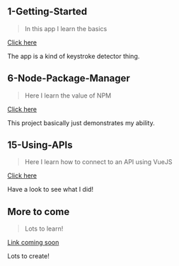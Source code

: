 ## 1-Getting-Started
> In this app I learn the basics

<a href="/1-Getting-Started">Click here</a>

The app is a kind of keystroke detector thing.

## 6-Node-Package-Manager
> Here I learn the value of NPM

<a href="/6-Node-Package-Manager">Click here</a>

This project basically just demonstrates my ability.

## 15-Using-APIs
> Here I learn how to connect to an API using VueJS

<a href="/15-Using-APIs">Click here</a>

Have a look to see what I did!

## More to come
> Lots to learn!

<a href="#">Link coming soon</a>

Lots to create!
